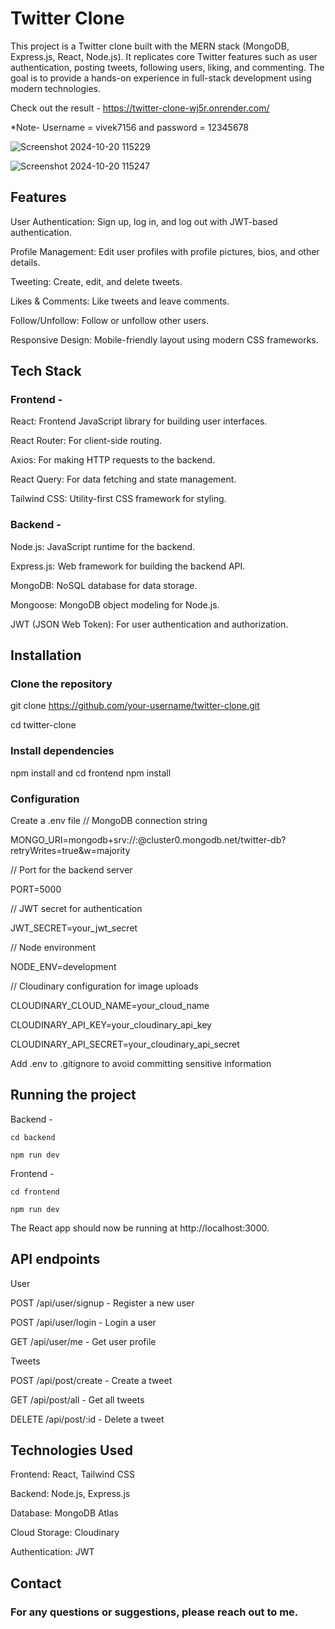 # Twitter Clone
This project is a Twitter clone built with the MERN stack (MongoDB, Express.js, React, Node.js). It replicates core Twitter features such as user authentication, posting tweets, following users, liking, and commenting. The goal is to provide a hands-on experience in full-stack development using modern technologies.

Check out the result - https://twitter-clone-wj5r.onrender.com/

*Note- Username = vivek7156 and password = 12345678

![Screenshot 2024-10-20 115229](https://github.com/user-attachments/assets/1f145170-d43b-4ebd-b474-b8c77f23bc9a)

![Screenshot 2024-10-20 115247](https://github.com/user-attachments/assets/5d11f5ec-44ac-49c7-aad1-e3f57eaa2c86)


## Features
User Authentication: Sign up, log in, and log out with JWT-based authentication.

Profile Management: Edit user profiles with profile pictures, bios, and other details.

Tweeting: Create, edit, and delete tweets.


Likes & Comments: Like tweets and leave comments.

Follow/Unfollow: Follow or unfollow other users.

Responsive Design: Mobile-friendly layout using modern CSS frameworks.

## Tech Stack
### Frontend - 
React: Frontend JavaScript library for building user interfaces.

React Router: For client-side routing.

Axios: For making HTTP requests to the backend.

React Query: For data fetching and state management.

Tailwind CSS: Utility-first CSS framework for styling.

### Backend - 
Node.js: JavaScript runtime for the backend.

Express.js: Web framework for building the backend API.

MongoDB: NoSQL database for data storage.

Mongoose: MongoDB object modeling for Node.js.

JWT (JSON Web Token): For user authentication and authorization.

## Installation
### Clone the repository
git clone https://github.com/your-username/twitter-clone.git

cd twitter-clone

### Install dependencies
npm install
and 
cd frontend
npm install

### Configuration
Create a .env file
// MongoDB connection string

MONGO_URI=mongodb+srv://<your-username>:<your-password>@cluster0.mongodb.net/twitter-db?retryWrites=true&w=majority

// Port for the backend server

PORT=5000

// JWT secret for authentication

JWT_SECRET=your_jwt_secret

// Node environment

NODE_ENV=development

// Cloudinary configuration for image uploads

CLOUDINARY_CLOUD_NAME=your_cloud_name

CLOUDINARY_API_KEY=your_cloudinary_api_key

CLOUDINARY_API_SECRET=your_cloudinary_api_secret

Add .env to .gitignore to avoid committing sensitive information

## Running the project
Backend -

    cd backend
    
    npm run dev
Frontend - 

    cd frontend
    
    npm run dev
The React app should now be running at http://localhost:3000.

## API endpoints
User

POST /api/user/signup - Register a new user

POST /api/user/login - Login a user

GET /api/user/me - Get user profile


Tweets

POST /api/post/create - Create a tweet

GET /api/post/all - Get all tweets

DELETE /api/post/:id - Delete a tweet

## Technologies Used
Frontend: React, Tailwind CSS

Backend: Node.js, Express.js

Database: MongoDB Atlas

Cloud Storage: Cloudinary

Authentication: JWT

## Contact
### For any questions or suggestions, please reach out to me.
